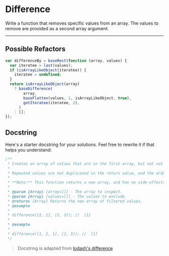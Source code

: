 # Difference

Write a function that removes specific values from an array. The values to
remove are provided as a second array argument.

---

## Possible Refactors

```js
var differenceBy = baseRest(function (array, values) {
  var iteratee = last(values);
  if (isArrayLikeObject(iteratee)) {
    iteratee = undefined;
  }
  return isArrayLikeObject(array)
    ? baseDifference(
        array,
        baseFlatten(values, 1, isArrayLikeObject, true),
        getIteratee(iteratee, 2),
      )
    : [];
});
```

## Docstring

Here's a starter docstring for your solutions. Feel free to rewrite it if that
helps you understand:

```js
/**
 * Creates an array of values that are in the first array, but not not in the second array.
 *
 * Repeated values are not duplicated in the return value, and the order of result values are determined by the first array.
 *
 * **Note:** This function returns a new array, and has no side-effects.
 *
 * @param {Array} [array=[]] - The array to inspect.
 * @param {Array} [values=[]] - The values to exclude.
 * @returns {Array} Returns the new array of filtered values.
 * @example
 *
 * difference([2, 1], [2, 3]); //  [1]
 *
 * @example
 *
 * difference([1, 2, 1], [2, 3]); //  [1]
 */
```

> Docstring is adapted from
> [lodash's difference](https://github.com/lodash/lodash/blob/4.17.15/lodash.js#L6947)
